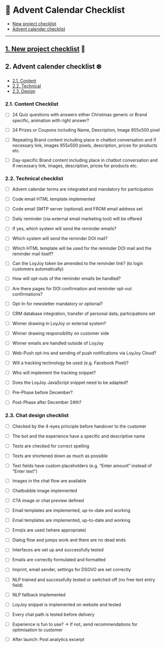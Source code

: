# 🎄 Advent Calendar Checklist

+ [New project checklist](basic/idea/new_checklist.md)
+ [Advent calender checklist](#advent-calender-checklist)
____
## [1.  New project checklist](basic/idea/new_checklist.md) 🎁

## 2.   Advent calender checklist ❄️

- [2.1. Content](#content-checklist)
- [2.2. Technical](#technical-checklist)
- [2.3. Design](#chat-design-checklist)

### 2.1. Content Checklist 

- [ ] 24 Quiz questions with answers either Christmas generic or Brand specific, animation with right answer?

- [ ] 24 Prizes or Coupons including Name, Description, Image 955x500 pixel

- [ ] Repeating Brand content including place in chatbot conversation and if necessary link, images 955x500 pixels, description, prices for products etc.

- [ ] Day-specific Brand content including place in chatbot conversation and if necessary link, images, description, prices for products etc.

### 2.2. Technical checklist

- [ ] Advent calendar terms are integrated and mandatory for participation

- [ ] Code email HTML template implemented

- [ ] Code email SMTP server (optional) and FROM email address set

- [ ] Daily reminder (via external email marketing tool) will be offered

- [ ] If yes, which system will send the reminder emails?

- [ ] Which system will send the reminder DOI mail?

- [ ] Which HTML template will be used for the reminder DOI mail and the reminder mail itself?

- [ ] Can the LoyJoy token be amended to the reminder link? (to login customers automatically)

- [ ] How will opt-outs of the reminder emails be handled?

- [ ] Are there pages for DOI confirmation and reminder opt-out confirmations?

- [ ] Opt-In for newsletter mandatory or optional?

- [ ] CRM database integration, transfer of personal data, participations set

- [ ] Winner drawing in LoyJoy or external system?

- [ ] Winner drawing responsibility on customer side

- [ ] Winner emails are handled outside of LoyJoy

- [ ] Web-Push opt-ins and sending of push notifications via LoyJoy Cloud?

- [ ] Will a tracking technology be used (e.g. Facebook Pixel)?

- [ ] Who will implement the tracking snippet?

- [ ] Does the LoyJoy JavaScript snippet need to be adapted?

- [ ] Pre-Phase before December?

- [ ] Post-Phase after December 24th?
 
### 2.3. Chat design checklist
- [ ]  Checked by the 4-eyes principle before handover to the customer 

- [ ] The bot and the experience have a specific and descriptive name 

- [ ] Texts are checked for correct spelling

- [ ] Texts are shortened down as much as possible

- [ ] Text fields have custom placeholders (e.g. “Enter amount” instead of “Enter text”)

- [ ] Images in the chat flow are available

- [ ] Chatbubble image implemented

- [ ] CTA image or chat preview defined

- [ ] Email templates are implemented, up-to-date and working

- [ ] Email templates are implemented, up-to-date and working

- [ ] Emojis are used (where appropriate)

- [ ] Dialog flow and jumps work and there are no dead ends

- [ ] Interfaces are set up and successfully tested

- [ ] Emails are correctly formulated and formatted

- [ ] Imprint, email sender, settings for DSGVO are set correctly

- [ ] NLP trained and successfully tested or switched off (no free text entry field)

- [ ] NLP fallback implemented

- [ ] LoyJoy snippet is implemented on website and tested

- [ ] Every chat path is tested before delivery

- [ ] Experience is fun to use? -> If not, send recommendations for optimisation to customer

- [ ] After launch: Post analytics excerpt



 

